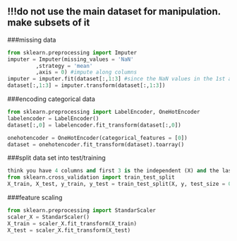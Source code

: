 ## !!!do not use the main dataset for manipulation. make subsets of it

###missing data
```python
from sklearn.preprocessing import Imputer
imputer = Imputer(missing_values = 'NaN'
		 ,strategy = 'mean'
		 ,axis = 0) #impute along columns
imputer = imputer.fit(dataset[:,1:3] #since the NaN values in the 1st and 2nd
dataset[:,1:3] = imputer.transform(dataset[:,1:3])
```
###encoding categorical data
```python
from sklearn.preprocessing import LabelEncoder, OneHotEncoder
labelencoder = LabelEncoder()
dataset[:,0] = labelencoder.fit_transform(dataset[:,0])

onehotencoder = OneHotEncoder(categorical_features = [0])
dataset = onehotencoder.fit_transform(dataset).toarray()
```
###split data set into test/training
```python
think you have 4 columns and first 3 is the independent (X) and the last is dependent (y)
from sklearn.cross_validation import train_test_split
X_train, X_test, y_train, y_test = train_test_split(X, y, test_size = 0.2, random_state = 0 ) # 2 test 8 training 
```

###feature scaling
```python
from sklearn.preprocessing import StandarScaler
scaler_X = StandarScaler()
X_train = scaler_X.fit_transform(X_train)
X_test = scaler_X.fit_transform(X_test)
```
